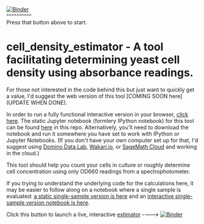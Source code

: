 [![Binder](http://mybinder.org/badge.svg)](http://mybinder.org/repo/fomightez/methods_in_yeast_genetics/notebooks/cell_density_estimator/cell_density_estimator_for_multiple_samples.ipynb)  
^^^^^^^^^^  
Press that button above to start.


cell_density_estimator - A  tool facilitating determining yeast cell density using absorbance readings.
===========================================================
 
For those not interested in the code behind this but just want to quickly get a value, I'd suggest the web version of this tool [COMING SOON here](UPDATE WHEN DONE).

In order to run a fully functional interactive version in your browser, [click here](http://mybinder.org/repo/fomightez/methods_in_yeast_genetics/notebooks/cell_density_estimator/cell_density_estimator_for_multiple_samples.ipynb). The static Jupyter notebook (formlery IPython notebook) for this tool can be found [here](https://github.com/fomightez/cell_density_estimator/blob/master/cell_density_estimator_for_multiple_samples.ipynb) in this repo.  Alternatively, you'll need to download the notebook and run it somewhere you have set to work with IPython or Jupyter Notebooks. (If you don't have your own computer set up for that, I'd suggest using [Domino Data Lab](http://www.dominodatalab.com/), [Wakari.io](https://www.wakari.io/), or [SageMath Cloud](https://cloud.sagemath.com) and working in the cloud.)

This tool should help you count your cells in culture or roughly determine cell concentration using only OD660 readings from a spectrophotometer.

If you trying to understand the underlying code for the calculations here, it may be easier to follow along on a notebook where a single sample is evaluated: [a static single-sample version is here](https://github.com/fomightez/cell_density_estimator/blob/master/cell_density_estimator_for_single_sample.ipynb) and an [interactive single-sample version notebook is here](http://mybinder.org/repo/fomightez/methods_in_yeast_genetics/notebooks/cell_density_estimator/cell_density_estimator_for_single_sample.ipynb).

Click this button to launch a live, interactive [estimator](http://mybinder.org/repo/fomightez/methods_in_yeast_genetics/notebooks/cell_density_estimator/cell_density_estimator_for_multiple_samples.ipynb) ----> [![Binder](http://mybinder.org/badge.svg)](http://mybinder.org/repo/fomightez/methods_in_yeast_genetics/notebooks/cell_density_estimator/cell_density_estimator_for_multiple_samples.ipynb) 
